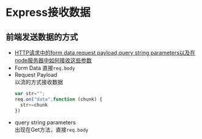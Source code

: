# Express接收数据

## 前端发送数据的方式
- [HTTP请求中的form data,request payload,query string parameters以及在node服务器中如何接收这些参数](https://www.cnblogs.com/hsp-blog/p/5919877.html)
- Form Data	
  直接`req.body`
- Request Payload	  
  以流的方式接收数据
  ```js
  var str="";
  req.on("data",function (chunk) { 
    str+=chunk
  })
  ```
- query string parameters  
  出现在Get方法，直接`req.body`